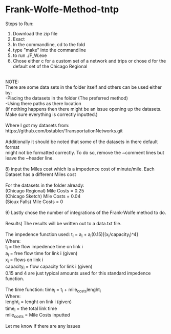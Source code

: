 # Frank-Wolfe-Method-tntp

Steps to Run:<br>
1) Download the zip file <br>
2) Exact <br>
3) In the commandline, cd to the fold <br>
5) type "make" into the commandline <br>
6) to run ./F_W.exe <br>
7) Chose either c for a custom set of a network and trips or chose d for the default set of the Chicago Regional<br>
<br>
NOTE:<br>
There are some data sets in the folder itself and others can be used either by:<br>
  -Placing the datasets in the folder (The preferred method)<br>
  -Using there paths as there location<br>
  (if nothing happens then there might be an issue opening up the datasets. Make sure everything is correctly inputted.)<br>
 <br>
 Where I got my datasets from: https://github.com/bstabler/TransportationNetworks.git
 <br>
 <br>
 Additionally it should be noted that some of the datasets in there default format<br>
 might not be formatted correctly. To do so, remove the ~comment lines but leave the ~header line. <br>
<br>
8) input the Miles cost which is a impedence cost of minute/mile. Each Dataset has a different Miles cost<br>
<br>
For the datasets in the folder already:<br>
(Chicago Regional) Mile Costs = 0.25<br>
(Chicago Sketch) Mile Costs = 0.04<br>
(Sioux Falls) Mile Costs = 0<br>
<br>
9) Lastly chose the number of integrations of the Frank-Wolfe method to do.<br>
<br>
Results) The results will be written out to a data.txt file. 
<br>
<br>
The impedence function used: t<sub>i</sub> = a<sub>i</sub> + a<sub>i</sub>(0.15)[(x<sub>i</sub>/capacity<sub>i</sub>)^4]<br>
Where:<br> 
       t<sub>i</sub> = the flow impedence time on link i<br>
       a<sub>i</sub> = free flow time for link i (given)<br>
       x<sub>i</sub> = flows on link i<br>
       capacity<sub>i</sub> = flow capacity for link i (given)<br>
       0.15 and 4 are just typical amounts used for this standard impedence function.<br>
<br>
The time function: time<sub>i</sub> = t<sub>i</sub> + mile<sub>costs</sub>lenght<sub>i</sub><br>
Where: <br>
      lenght<sub>i</sub> = lenght on link i (given)<br>
      time<sub>i</sub> = the total link time<br>
      mile<sub>costs</sub> = Mile Costs inputted<br>

Let me know if there are any issues<br>
<br>

